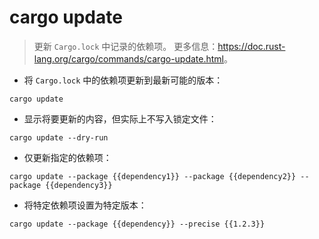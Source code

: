 # cargo update

> 更新 `Cargo.lock` 中记录的依赖项。
> 更多信息：<https://doc.rust-lang.org/cargo/commands/cargo-update.html>。

- 将 `Cargo.lock` 中的依赖项更新到最新可能的版本：

`cargo update`

- 显示将要更新的内容，但实际上不写入锁定文件：

`cargo update --dry-run`

- 仅更新指定的依赖项：

`cargo update --package {{dependency1}} --package {{dependency2}} --package {{dependency3}}`

- 将特定依赖项设置为特定版本：

`cargo update --package {{dependency}} --precise {{1.2.3}}`